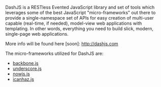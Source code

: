 
DashJS is a RESTless Evented JavaScript library and set of tools which leverages some of the best JavaScript "micro-frameworks" out there to provide a single-namespace set of APIs for easy creation of multi-user capable (real-time, if needed), model-view web applications with templating. In other words, everything you need to build slick, modern, single-page web applications.

More info will be found here [soon]: http://dashjs.com

The micro-frameworks utilized for DashJS are:

* [backbone.js](http://documentcloud.github.com/backbone/)
* [underscore.js](http://documentcloud.github.com/underscore/)
* [nowjs.js](http://nowjs.com/)
* [icanhaz.js](http://icanhazjs.com/)

